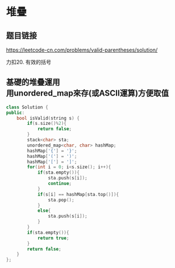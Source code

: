 # 堆疊

## 题目链接

https://leetcode-cn.com/problems/valid-parentheses/solution/

力扣20. 有效的括号

基礎的堆疊運用   
用unordered_map來存(或ASCII運算)方便取值   
---------------------------------------
```cpp
class Solution {
public:
    bool isValid(string s) {
        if(s.size()%2){
            return false;
        }
        stack<char> sta;
        unordered_map<char, char> hashMap;
        hashMap['{'] = '}';
        hashMap['('] = ')';
        hashMap['['] = ']';
        for(int i = 0; i<s.size(); i++){
            if(sta.empty()){
                sta.push(s[i]);
                continue;
            }
            if(s[i] == hashMap[sta.top()]){
                sta.pop();
            }
            else{
                sta.push(s[i]);
            }
        }
        if(sta.empty()){
            return true;
        }
        return false;
    }
};
```
